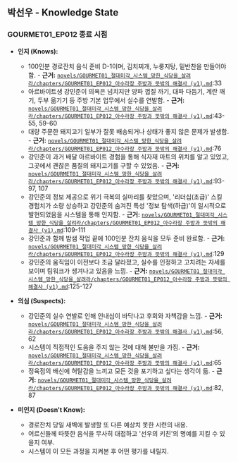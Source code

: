 ## 박선우 - Knowledge State

### GOURMET01_EP012 종료 시점

*   **인지 (Knows):**
    *   100인분 경로잔치 음식 준비 D-1이며, 김치찌개, 누룽지탕, 밑반찬을 만들어야 함. - **근거:** [`novels/GOURMET01_절대미각_시스템_망한_식당을_살려라/chapters/GOURMET01_EP012_아수라장 주방과 뜻밖의 해결사 (v1).md`](novels/GOURMET01_절대미각_시스템_망한_식당을_살려라/chapters/GOURMET01_EP012_아수라장%20주방과%20뜻밖의%20해결사%20(v1).md):33
    *   아르바이트생 강민준이 의욕은 넘치지만 양파 껍질 까기, 대파 다듬기, 계란 깨기, 두부 옮기기 등 주방 기본 업무에서 실수를 연발함. - **근거:** [`novels/GOURMET01_절대미각_시스템_망한_식당을_살려라/chapters/GOURMET01_EP012_아수라장 주방과 뜻밖의 해결사 (v1).md`](novels/GOURMET01_절대미각_시스템_망한_식당을_살려라/chapters/GOURMET01_EP012_아수라장%20주방과%20뜻밖의%20해결사%20(v1).md):43-55, 59-60
    *   대량 주문한 돼지고기 일부가 잘못 배송되거나 상태가 좋지 않은 문제가 발생함. - **근거:** [`novels/GOURMET01_절대미각_시스템_망한_식당을_살려라/chapters/GOURMET01_EP012_아수라장 주방과 뜻밖의 해결사 (v1).md`](novels/GOURMET01_절대미각_시스템_망한_식당을_살려라/chapters/GOURMET01_EP012_아수라장%20주방과%20뜻밖의%20해결사%20(v1).md):76
    *   강민준이 과거 배달 아르바이트 경험을 통해 식자재 마트의 위치를 알고 있었고, 그곳에서 괜찮은 품질의 돼지고기를 구할 수 있었음. - **근거:** [`novels/GOURMET01_절대미각_시스템_망한_식당을_살려라/chapters/GOURMET01_EP012_아수라장 주방과 뜻밖의 해결사 (v1).md`](novels/GOURMET01_절대미각_시스템_망한_식당을_살려라/chapters/GOURMET01_EP012_아수라장%20주방과%20뜻밖의%20해결사%20(v1).md):93-97, 107
    *   강민준의 정보 제공으로 위기 극복의 실마리를 찾았으며, '리더십(초급)' 스킬 경험치가 소량 상승하고 강민준의 숨겨진 특성 '정보 탐색(하급)'이 일시적으로 발현되었음을 시스템을 통해 인지함. - **근거:** [`novels/GOURMET01_절대미각_시스템_망한_식당을_살려라/chapters/GOURMET01_EP012_아수라장 주방과 뜻밖의 해결사 (v1).md`](novels/GOURMET01_절대미각_시스템_망한_식당을_살려라/chapters/GOURMET01_EP012_아수라장%20주방과%20뜻밖의%20해결사%20(v1).md):109-111
    *   강민준과 함께 밤샘 작업 끝에 100인분 잔치 음식을 모두 준비 완료함. - **근거:** [`novels/GOURMET01_절대미각_시스템_망한_식당을_살려라/chapters/GOURMET01_EP012_아수라장 주방과 뜻밖의 해결사 (v1).md`](novels/GOURMET01_절대미각_시스템_망한_식당을_살려라/chapters/GOURMET01_EP012_아수라장%20주방과%20뜻밖의%20해결사%20(v1).md):129
    *   강민준의 움직임이 이전보다 조금 달라졌고, 실수를 인정하고 고치려는 자세를 보이며 팀워크가 생겨나고 있음을 느낌. - **근거:** [`novels/GOURMET01_절대미각_시스템_망한_식당을_살려라/chapters/GOURMET01_EP012_아수라장 주방과 뜻밖의 해결사 (v1).md`](novels/GOURMET01_절대미각_시스템_망한_식당을_살려라/chapters/GOURMET01_EP012_아수라장%20주방과%20뜻밖의%20해결사%20(v1).md):125-127

*   **의심 (Suspects):**
    *   강민준의 실수 연발로 인해 인내심이 바닥나고 후회와 자책감을 느낌. - **근거:** [`novels/GOURMET01_절대미각_시스템_망한_식당을_살려라/chapters/GOURMET01_EP012_아수라장 주방과 뜻밖의 해결사 (v1).md`](novels/GOURMET01_절대미각_시스템_망한_식당을_살려라/chapters/GOURMET01_EP012_아수라장%20주방과%20뜻밖의%20해결사%20(v1).md):56, 62
    *   시스템이 직접적인 도움을 주지 않는 것에 대해 불만을 가짐. - **근거:** [`novels/GOURMET01_절대미각_시스템_망한_식당을_살려라/chapters/GOURMET01_EP012_아수라장 주방과 뜻밖의 해결사 (v1).md`](novels/GOURMET01_절대미각_시스템_망한_식당을_살려라/chapters/GOURMET01_EP012_아수라장%20주방과%20뜻밖의%20해결사%20(v1).md):65
    *   정육점의 배신에 허탈감을 느끼고 모든 것을 포기하고 싶다는 생각이 듦. - **근거:** [`novels/GOURMET01_절대미각_시스템_망한_식당을_살려라/chapters/GOURMET01_EP012_아수라장 주방과 뜻밖의 해결사 (v1).md`](novels/GOURMET01_절대미각_시스템_망한_식당을_살려라/chapters/GOURMET01_EP012_아수라장%20주방과%20뜻밖의%20해결사%20(v1).md):82, 87

*   **미인지 (Doesn't Know):**
    *   경로잔치 당일 새벽에 발생할 또 다른 예상치 못한 시련의 내용.
    *   어르신들께 따뜻한 음식을 무사히 대접하고 '선우의 키친'의 명예를 지킬 수 있을지 여부.
    *   시스템이 이 모든 과정을 지켜본 후 어떤 평가를 내릴지.